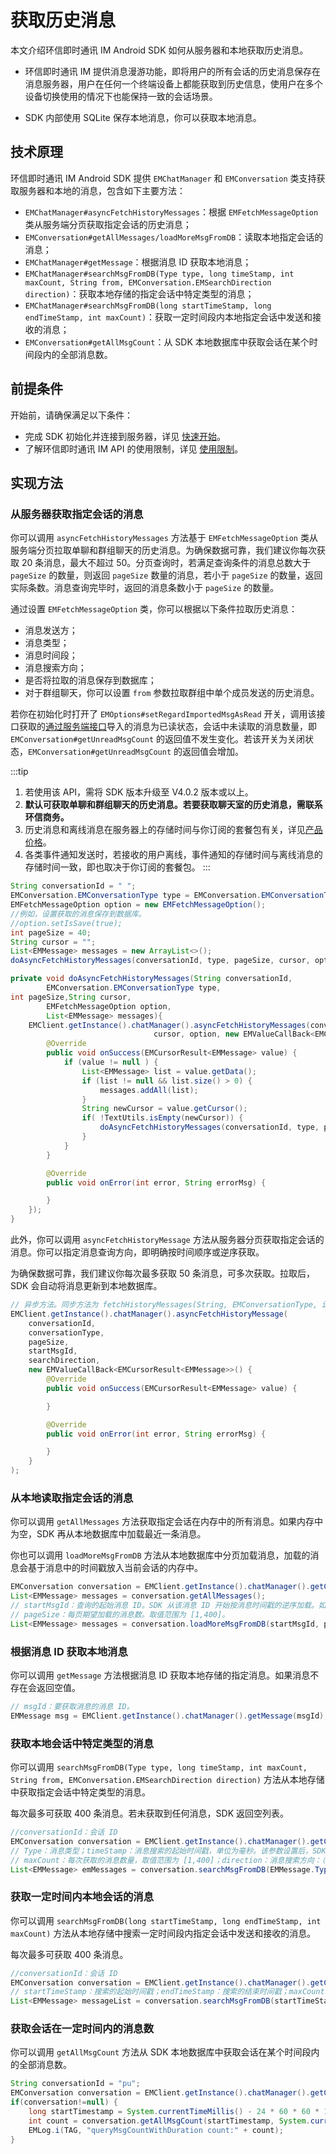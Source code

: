 # 获取历史消息

<Toc />

本文介绍环信即时通讯 IM Android SDK 如何从服务器和本地获取历史消息。

- 环信即时通讯 IM 提供消息漫游功能，即将用户的所有会话的历史消息保存在消息服务器，用户在任何一个终端设备上都能获取到历史信息，使用户在多个设备切换使用的情况下也能保持一致的会话场景。

- SDK 内部使用 SQLite 保存本地消息，你可以获取本地消息。

## 技术原理

环信即时通讯 IM Android SDK 提供 `EMChatManager` 和 `EMConversation` 类支持获取服务器和本地的消息，包含如下主要方法：

- `EMChatManager#asyncFetchHistoryMessages`：根据 `EMFetchMessageOption` 类从服务端分页获取指定会话的历史消息；
- `EMConversation#getAllMessages/loadMoreMsgFromDB`：读取本地指定会话的消息；
- `EMChatManager#getMessage`：根据消息 ID 获取本地消息；
- `EMChatManager#searchMsgFromDB(Type type, long timeStamp, int maxCount, String from, EMConversation.EMSearchDirection direction)`：获取本地存储的指定会话中特定类型的消息；
- `EMChatManager#searchMsgFromDB(long startTimeStamp, long endTimeStamp, int maxCount)`：获取一定时间段内本地指定会话中发送和接收的消息；
- `EMConversation#getAllMsgCount`：从 SDK 本地数据库中获取会话在某个时间段内的全部消息数。

## 前提条件

开始前，请确保满足以下条件：

- 完成 SDK 初始化并连接到服务器，详见 [快速开始](quickstart.html)。
- 了解环信即时通讯 IM API 的使用限制，详见 [使用限制](/product/limitation.html)。

## 实现方法

### 从服务器获取指定会话的消息

你可以调用 `asyncFetchHistoryMessages` 方法基于 `EMFetchMessageOption` 类从服务端分页拉取单聊和群组聊天的历史消息。为确保数据可靠，我们建议你每次获取 20 条消息，最大不超过 50。分页查询时，若满足查询条件的消息总数大于 `pageSize` 的数量，则返回 `pageSize` 数量的消息，若小于 `pageSize` 的数量，返回实际条数。消息查询完毕时，返回的消息条数小于 `pageSize` 的数量。

通过设置 `EMFetchMessageOption` 类，你可以根据以下条件拉取历史消息：

- 消息发送方；
- 消息类型；
- 消息时间段；
- 消息搜索方向；
- 是否将拉取的消息保存到数据库；
- 对于群组聊天，你可以设置 `from` 参数拉取群组中单个成员发送的历史消息。

若你在初始化时打开了 `EMOptions#setRegardImportedMsgAsRead` 开关，调用该接口获取的[通过服务端接口](/document/server-side/message_import.html)导入的消息为已读状态，会话中未读取的消息数量，即 `EMConversation#getUnreadMsgCount` 的返回值不发生变化。若该开关为关闭状态，`EMConversation#getUnreadMsgCount` 的返回值会增加。

:::tip
1. 若使用该 API，需将 SDK 版本升级至 V4.0.2 版本或以上。
2. **默认可获取单聊和群组聊天的历史消息。若要获取聊天室的历史消息，需联系环信商务。**
3. 历史消息和离线消息在服务器上的存储时间与你订阅的套餐包有关，详见[产品价格](/product/pricing.html#套餐包功能详情)。
4. 各类事件通知发送时，若接收的用户离线，事件通知的存储时间与离线消息的存储时间一致，即也取决于你订阅的套餐包。
:::

```java
String conversationId = " ";
EMConversation.EMConversationType type = EMConversation.EMConversationType.Chat;
EMFetchMessageOption option = new EMFetchMessageOption();
//例如，设置获取的消息保存到数据库。
//option.setIsSave(true);
int pageSize = 40;
String cursor = "";
List<EMMessage> messages = new ArrayList<>();
doAsyncFetchHistoryMessages(conversationId, type, pageSize, cursor, option, messages);

private void doAsyncFetchHistoryMessages(String conversationId,
        EMConversation.EMConversationType type,
int pageSize,String cursor,
        EMFetchMessageOption option,
        List<EMMessage> messages){
    EMClient.getInstance().chatManager().asyncFetchHistoryMessages(conversationId, type, pageSize, 
                                cursor, option, new EMValueCallBack<EMCursorResult<EMMessage>>() {
        @Override
        public void onSuccess(EMCursorResult<EMMessage> value) {
            if (value != null ) {
                List<EMMessage> list = value.getData();
                if (list != null && list.size() > 0) {
                    messages.addAll(list);
                }
                String newCursor = value.getCursor();
                if( !TextUtils.isEmpty(newCursor)) {
                    doAsyncFetchHistoryMessages(conversationId, type, pageSize, newCursor, option, messages);
                }
            }
        }

        @Override
        public void onError(int error, String errorMsg) {

        }
    });
}
```

此外，你可以调用 `asyncFetchHistoryMessage` 方法从服务器分页获取指定会话的消息。你可以指定消息查询方向，即明确按时间顺序或逆序获取。

为确保数据可靠，我们建议你每次最多获取 50 条消息，可多次获取。拉取后，SDK 会自动将消息更新到本地数据库。

```java
// 异步方法。同步方法为 fetchHistoryMessages(String, EMConversationType, int, String, EMConversation.EMSearchDirection)。
EMClient.getInstance().chatManager().asyncFetchHistoryMessage(
    conversationId,
    conversationType,
    pageSize,
    startMsgId,
    searchDirection,
    new EMValueCallBack<EMCursorResult<EMMessage>>() {
        @Override
        public void onSuccess(EMCursorResult<EMMessage> value) {

        }

        @Override
        public void onError(int error, String errorMsg) {

        }
    }
);
```

### 从本地读取指定会话的消息

你可以调用 `getAllMessages` 方法获取指定会话在内存中的所有消息。如果内存中为空，SDK 再从本地数据库中加载最近一条消息。

你也可以调用 `loadMoreMsgFromDB` 方法从本地数据库中分页加载消息，加载的消息会基于消息中的时间戳放入当前会话的内存中。

```java
EMConversation conversation = EMClient.getInstance().chatManager().getConversation(username);
List<EMMessage> messages = conversation.getAllMessages();
// startMsgId：查询的起始消息 ID。SDK 从该消息 ID 开始按消息时间戳的逆序加载。如果传入消息的 ID 为空，SDK 从最新消息开始按消息时间戳的逆序获取。
// pageSize：每页期望加载的消息数。取值范围为 [1,400]。
List<EMMessage> messages = conversation.loadMoreMsgFromDB(startMsgId, pagesize);
```

### 根据消息 ID 获取本地消息

你可以调用 `getMessage` 方法根据消息 ID 获取本地存储的指定消息。如果消息不存在会返回空值。

```java
// msgId：要获取消息的消息 ID。
EMMessage msg = EMClient.getInstance().chatManager().getMessage(msgId);
```

### 获取本地会话中特定类型的消息

你可以调用 `searchMsgFromDB(Type type, long timeStamp, int maxCount, String from, EMConversation.EMSearchDirection direction)` 方法从本地存储中获取指定会话中特定类型的消息。

每次最多可获取 400 条消息。若未获取到任何消息，SDK 返回空列表。

```java
//conversationId：会话 ID
EMConversation conversation = EMClient.getInstance().chatManager().getConversation(conversationId);
// Type：消息类型；timeStamp：消息搜索的起始时间戳，单位为毫秒。该参数设置后，SDK 从指定的时间戳的消息开始，按照搜索方向对消息进行搜索。若设置为负数，SDK 从当前时间开始，按消息时间戳的逆序搜索。
// maxCount：每次获取的消息数量，取值范围为 [1,400]；direction：消息搜索方向：（默认）`UP`：按消息时间戳的逆序搜索；`DOWN`：按消息时间戳的正序搜索。
List<EMMessage> emMessages = conversation.searchMsgFromDB(EMMessage.Type.TXT, System.currentTimeMillis(), maxCount, from, EMConversation.EMSearchDirection.UP);
```

### 获取一定时间内本地会话的消息

你可以调用 `searchMsgFromDB(long startTimeStamp, long endTimeStamp, int maxCount)` 方法从本地存储中搜索一定时间段内指定会话中发送和接收的消息。

每次最多可获取 400 条消息。

```java
//conversationId：会话 ID
EMConversation conversation = EMClient.getInstance().chatManager().getConversation(conversationId);
// startTimeStamp：搜索的起始时间戳；endTimeStamp：搜索的结束时间戳；maxCount：每次获取的消息数量，取值范围为 [1,400]。
List<EMMessage> messageList = conversation.searchMsgFromDB(startTimeStamp,endTimeStamp, maxCount);
```

### 获取会话在一定时间内的消息数

你可以调用 `getAllMsgCount` 方法从 SDK 本地数据库中获取会话在某个时间段内的全部消息数。

```java
String conversationId = "pu";
EMConversation conversation = EMClient.getInstance().chatManager().getConversation(conversationId);
if(conversation!=null) {
    long startTimestamp = System.currentTimeMillis() - 24 * 60 * 60 * 1000;
    int count = conversation.getAllMsgCount(startTimestamp, System.currentTimeMillis());
    EMLog.i(TAG, "queryMsgCountWithDuration count:" + count);
}
```
